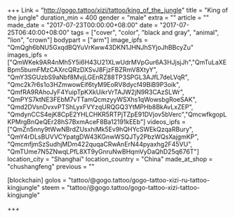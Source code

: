 +++
Link = "http://gogo.tattoo/xizi/tattoo/king_of_the_jungle"
title = "King of the jungle"
duration_min = 400
gender = "male"
extra = ""
article = ""
made_date = "2017-07-23T00:00:00+08:00"
date = "2017-07-25T06:40:00+08:00"
tags = ["cover", "color", "black and gray", "animal", "lion", "crown"]
bodypart = ["arm"]
image_ipfs = "QmQgh6bNU5GxqdBQYuVrKww43DKN1JHNJhSYjoJhBBcyZu"
images_ipfs = ["QmWKek9AR4nMh5Y5i6H43U21XLwUdrMVpGur6A3HJjsjJh","QmTuLaXEBpm5bumFMzCAXrcQRzDXSvJ8FjzFBZRmV8XtyY",
"QmY3SGUzbS9aNbf8MvjLGEnRZ88TP3SPGL3AJfL7deLVqR", "Qmc2k7r6s1o3HZmwowEif6tyM9EoRV8dycf49BiB9P3oik", "QmfRA9RAhoJyF4YuipTpKXkUikrVrTAJW2jN9R3CAzSLWr", "QmPYS7ktNE3FEbM7vTTamQcmzyyWSXhs1qWowsbgRoeSAK",
"Qmd2DVsnDvxvPTShLyxFVYzqURQGQ3YtMPHb8BkAvLxZEP",
"QmdynCCS4ejK8CpE2YHLCHKR5RTPjTZpE91DVjov5bVerc","QmcwfkgopLKPMrgBnQeQEr28hS7BxmAceF8Ba12191kEEb"]
videos_ipfs = ["QmZn5nny9tWwNBrdZUsxhiMk5Ev9hQHYcSWEkQzqaRBury",
"QmY4rDLsBUVVCYpatgDW43KGnwWSQJTy2PbzWQsXajgmKP",
"QmcmfjmSzSudhjMDm422quqaCRwAnErN44pyaxhg2F45VU",
"QmTUme7N5ZNwqLPfL8XT9yGnruNwBHqmVyDaQhD25q676T"]
location_city = "Shanghai"
location_country = "China"
made_at_shop = "chushangfeng"
previous = ""

[blockchain]
golos = "tattoo/@gogo.tattoo/gogo-tattoo-xizi-ru-tattoo-kingjungle"
steem = "tattoo/@gogo.tattoo/gogo-tattoo-xizi-tattoo-kingjungle"

+++
